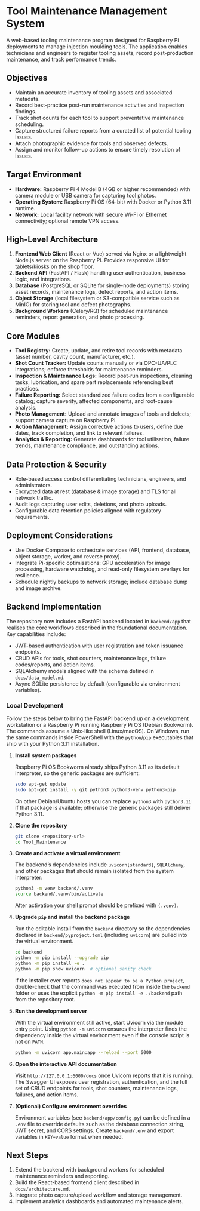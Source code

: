 # Tool Maintenance Management System

A web-based tooling maintenance program designed for Raspberry Pi deployments to manage injection moulding tools. The application enables technicians and engineers to register tooling assets, record post-production maintenance, and track performance trends.

## Objectives
- Maintain an accurate inventory of tooling assets and associated metadata.
- Record best-practice post-run maintenance activities and inspection findings.
- Track shot counts for each tool to support preventative maintenance scheduling.
- Capture structured failure reports from a curated list of potential tooling issues.
- Attach photographic evidence for tools and observed defects.
- Assign and monitor follow-up actions to ensure timely resolution of issues.

## Target Environment
- **Hardware:** Raspberry Pi 4 Model B (4GB or higher recommended) with camera module or USB camera for capturing tool photos.
- **Operating System:** Raspberry Pi OS (64-bit) with Docker or Python 3.11 runtime.
- **Network:** Local facility network with secure Wi-Fi or Ethernet connectivity; optional remote VPN access.

## High-Level Architecture
1. **Frontend Web Client** (React or Vue) served via Nginx or a lightweight Node.js server on the Raspberry Pi. Provides responsive UI for tablets/kiosks on the shop floor.
2. **Backend API** (FastAPI / Flask) handling user authentication, business logic, and integrations.
3. **Database** (PostgreSQL or SQLite for single-node deployments) storing asset records, maintenance logs, defect reports, and action items.
4. **Object Storage** (local filesystem or S3-compatible service such as MinIO) for storing tool and defect photographs.
5. **Background Workers** (Celery/RQ) for scheduled maintenance reminders, report generation, and photo processing.

## Core Modules
- **Tool Registry:** Create, update, and retire tool records with metadata (asset number, cavity count, manufacturer, etc.).
- **Shot Count Tracker:** Update counts manually or via OPC-UA/PLC integrations; enforce thresholds for maintenance reminders.
- **Inspection & Maintenance Logs:** Record post-run inspections, cleaning tasks, lubrication, and spare part replacements referencing best practices.
- **Failure Reporting:** Select standardized failure codes from a configurable catalog; capture severity, affected components, and root-cause analysis.
- **Photo Management:** Upload and annotate images of tools and defects; support camera capture on Raspberry Pi.
- **Action Management:** Assign corrective actions to users, define due dates, track completion, and link to relevant failures.
- **Analytics & Reporting:** Generate dashboards for tool utilisation, failure trends, maintenance compliance, and outstanding actions.

## Data Protection & Security
- Role-based access control differentiating technicians, engineers, and administrators.
- Encrypted data at rest (database & image storage) and TLS for all network traffic.
- Audit logs capturing user edits, deletions, and photo uploads.
- Configurable data retention policies aligned with regulatory requirements.

## Deployment Considerations
- Use Docker Compose to orchestrate services (API, frontend, database, object storage, worker, and reverse proxy).
- Integrate Pi-specific optimisations: GPU acceleration for image processing, hardware watchdog, and read-only filesystem overlays for resilience.
- Schedule nightly backups to network storage; include database dump and image archive.

## Backend Implementation

The repository now includes a FastAPI backend located in `backend/app` that realises the
core workflows described in the foundational documentation. Key capabilities include:

- JWT-based authentication with user registration and token issuance endpoints.
- CRUD APIs for tools, shot counters, maintenance logs, failure codes/reports, and action items.
- SQLAlchemy models aligned with the schema defined in `docs/data_model.md`.
- Async SQLite persistence by default (configurable via environment variables).

### Local Development

Follow the steps below to bring the FastAPI backend up on a development workstation or a
Raspberry Pi running Raspberry Pi OS (Debian Bookworm). The commands assume a Unix-like
shell (Linux/macOS). On Windows, run the same commands inside PowerShell with the
`python`/`pip` executables that ship with your Python 3.11 installation.

1. **Install system packages**

   Raspberry Pi OS Bookworm already ships Python 3.11 as its default interpreter, so the
   generic packages are sufficient:

   ```bash
   sudo apt-get update
   sudo apt-get install -y git python3 python3-venv python3-pip
   ```

   On other Debian/Ubuntu hosts you can replace `python3` with `python3.11` if that
   package is available; otherwise the generic packages still deliver Python 3.11.

2. **Clone the repository**

   ```bash
   git clone <repository-url>
   cd Tool_Maintenance
   ```

3. **Create and activate a virtual environment**

   The backend’s dependencies include `uvicorn[standard]`, `SQLAlchemy`, and other
   packages that should remain isolated from the system interpreter:

   ```bash
   python3 -m venv backend/.venv
   source backend/.venv/bin/activate
   ```

   After activation your shell prompt should be prefixed with `(.venv)`.

4. **Upgrade `pip` and install the backend package**

   Run the editable install from the `backend` directory so the dependencies declared in
   `backend/pyproject.toml` (including `uvicorn`) are pulled into the virtual environment.

   ```bash
   cd backend
   python -m pip install --upgrade pip
   python -m pip install -e .
   python -m pip show uvicorn  # optional sanity check
   ```

   If the installer ever reports `does not appear to be a Python project`, double-check
   that the command was executed from inside the `backend` folder or uses the explicit
   `python -m pip install -e ./backend` path from the repository root.

5. **Run the development server**

   With the virtual environment still active, start Uvicorn via the module entry point.
   Using `python -m uvicorn` ensures the interpreter finds the dependency inside the
   virtual environment even if the console script is not on `PATH`.

   ```bash
   python -m uvicorn app.main:app --reload --port 6000
   ```

6. **Open the interactive API documentation**

   Visit `http://127.0.0.1:6000/docs` once Uvicorn reports that it is running. The Swagger
   UI exposes user registration, authentication, and the full set of CRUD endpoints for
   tools, shot counters, maintenance logs, failures, and action items.

7. **(Optional) Configure environment overrides**

   Environment variables (see `backend/app/config.py`) can be defined in a `.env` file to
   override defaults such as the database connection string, JWT secret, and CORS
   settings. Create `backend/.env` and export variables in `KEY=value` format when needed.

## Next Steps
1. Extend the backend with background workers for scheduled maintenance reminders and reporting.
2. Build the React-based frontend client described in `docs/architecture.md`.
3. Integrate photo capture/upload workflow and storage management.
4. Implement analytics dashboards and automated maintenance alerts.

